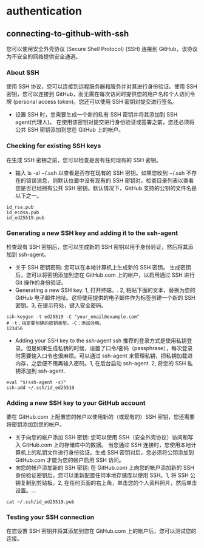 # authentication
## connecting-to-github-with-ssh
您可以使用安全外壳协议 (Secure Shell Protocol) (SSH) 连接到 GitHub，该协议为不安全的网络提供安全通道。
### About SSH
使用 SSH 协议，您可以连接到远程服务器和服务并对其进行身份验证。使用 SSH 密钥，您可以连接到 GitHub，而无需在每次访问时提供您的用户名和个人访问令牌 (personal access token)。您还可以使用 SSH 密钥对提交进行签名。
* 设置 SSH 时，您需要生成一个新的私有 SSH 密钥并将其添加到 SSH agent(代理人)。 在使用该密钥对提交进行身份验证或签署之前，您还必须将公共 SSH 密钥添加到您在 GitHub 上的帐户。
### Checking for existing SSH keys
在生成 SSH 密钥之前，您可以检查是否有任何现有的 SSH 密钥。
* 输入 ls -al ~/.ssh 以查看是否存在现有的 SSH 密钥。如果您收到 ~/.ssh 不存在的错误消息，则默认位置中没有现有的 SSH 密钥对。检查目录列表以查看您是否已经拥有公共 SSH 密钥。默认情况下，GitHub 支持的公钥的文件名是以下之一。
```
id_rsa.pub
id_ecdsa.pub
id_ed25519.pub
```
### Generating a new SSH key and adding it to the ssh-agent
检查现有 SSH 密钥后，您可以生成新的 SSH 密钥以用于身份验证，然后将其添加到 ssh-agent。
* 关于 SSH 密钥密码: 您可以在本地计算机上生成新的 SSH 密钥。 生成密钥后，您可以将密钥添加到您在 GitHub.com 上的帐户，以启用通过 SSH 进行 Git 操作的身份验证。
* Generating a new SSH key: 1, 打开终端。. 2, 粘贴下面的文本，替换为您的 GitHub 电子邮件地址。这将使用提供的电子邮件作为标签创建一个新的 SSH 密钥。3, 在提示符处，键入安全密码。
```
ssh-keygen -t ed25519 -C "your_email@example.com"
# -t：指定要创建的密钥类型。-C：添加注释。
123456
```
* Adding your SSH key to the ssh-agent
ssh 推荐的登录方式是使用私钥登录。但是如果生成私钥的时候，设置了口令/密码（passphrase），每次登录时需要输入口令也很麻烦。可以通过 ssh-agent 来管理私钥，把私钥加载进内存，之后便不用再输入密码。1, 在后台启动 ssh-agent. 2, 将您的 SSH 私钥添加到 ssh-agent.
```
eval "$(ssh-agent -s)"
ssh-add ~/.ssh/id_ed25519
```
### Adding a new SSH key to your GitHub account
要在 GitHub.com 上配置您的帐户以使用新的（或现有的）SSH 密钥，您还需要将密钥添加到您的帐户。
* 关于向您的帐户添加 SSH 密钥: 您可以使用 SSH（安全外壳协议）访问和写入 GitHub.com 上的存储库中的数据。 当您通过 SSH 连接时，您使用本地计算机上的私钥文件进行身份验证。生成 SSH 密钥对后，您必须将公钥添加到 GitHub.com 才能为您的帐户启用 SSH 访问。
* 向您的帐户添加新的 SSH 密钥: 在 GitHub.com 上向您的帐户添加新的 SSH 身份验证密钥后，您可以重新配置任何本地存储库以使用 SSH。1, 将 SSH 公钥复制到剪贴板。2, 在任何页面的右上角，单击您的个人资料照片，然后单击设置。...
```
cat ~/.ssh/id_ed25519.pub
```
### Testing your SSH connection
在您设置 SSH 密钥并将其添加到您在 GitHub.com 上的帐户后，您可以测试您的连接。